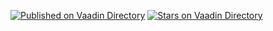[![Published on Vaadin  Directory](https://img.shields.io/badge/Vaadin%20Directory-published-00b4f0.svg)](https://vaadin.com/directory/component/)
[![Stars on Vaadin Directory](https://img.shields.io/vaadin-directory/star/.svg)](https://vaadin.com/directory/component/)
